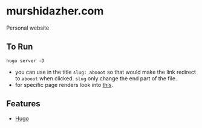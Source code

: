 # murshidazher.com

Personal website

## To Run

```
hugo server -D
```

- you can use in the title `slug: abooot` so that would make the link redirect to `abooot` when clicked. `slug` only change the end part of the file.
- for specific page renders look into [this](https://gohugo.io/content-management/front-matter/).

## Features

- [Hugo](https://gohugo.io/)
